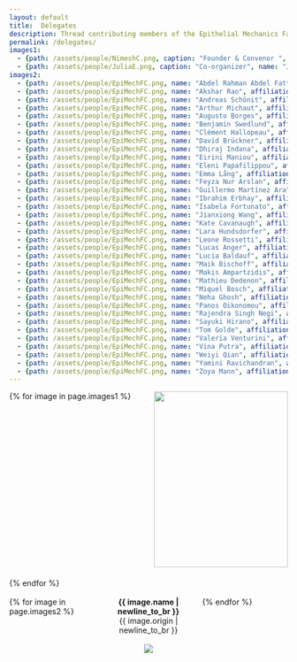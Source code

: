 ```yaml
---
layout: default
title:  Delegates
description: Thread contributing members of the Epithelial Mechanics Fan club
permalink: /delegates/
images1:
  - {path: /assets/people/NimeshC.png, caption: "Founder & Convenor ", name: "Nimesh Chahare", description: "Columbia University \n New York, USA"}
  - {path: /assets/people/JuliaE.png, caption: "Co-organizer", name: "Julia Eckert",  description: "University of Queensland \n Brisbane, Australia"}
images2: 
  - {path: /assets/people/EpiMechFC.png, name: "Abdel Rahman Abdel Fattah", affiliation: "...", origin: "Vienna, Austria"}
  - {path: /assets/people/EpiMechFC.png, name: "Akshar Rao", affiliation: "...", origin: "Bengaluru, India"}
  - {path: /assets/people/EpiMechFC.png, name: "Andreas Schönit", affiliation: "...", origin: "Paris, France"}
  - {path: /assets/people/EpiMechFC.png, name: "Arthur Michaut", affiliation: "...", origin: "Paris, France"}
  - {path: /assets/people/EpiMechFC.png, name: "Augusto Borges", affiliation: "...", origin: "Munich, Germany"}
  - {path: /assets/people/EpiMechFC.png, name: "Benjamin Swedlund", affiliation: "...", origin: "Los Angeles, USA"}
  - {path: /assets/people/EpiMechFC.png, name: "Clément Hallopeau", affiliation: "...", origin: "Barcelona, Spain"}
  - {path: /assets/people/EpiMechFC.png, name: "David Brückner", affiliation: "...", origin: "Vienna, Austria"}
  - {path: /assets/people/EpiMechFC.png, name: "Dhiraj Indana", affiliation: "...", origin: "Pasadena, USA"}
  - {path: /assets/people/EpiMechFC.png, name: "Eirini Maniou", affiliation: "...", origin: "Padova, Italy"}
  - {path: /assets/people/EpiMechFC.png, name: "Eleni Papafilippou", affiliation: "...", origin: "London, UK"}
  - {path: /assets/people/EpiMechFC.png, name: "Emma Lång", affiliation: "...", origin: "Oslo, Norway"}
  - {path: /assets/people/EpiMechFC.png, name: "Feyza Nur Arslan", affiliation: "...", origin: "Lausanne, Switzerland"}
  - {path: /assets/people/EpiMechFC.png, name: "Guillermo Martínez Ara", affiliation: "...", origin: "Barcelona, Spain"}
  - {path: /assets/people/EpiMechFC.png, name: "Ibrahim Erbhay", affiliation: "...", origin: "Galway, Ireland"}
  - {path: /assets/people/EpiMechFC.png, name: "Isabela Fortunato", affiliation: "...", origin: "Barcelona, Spain"}
  - {path: /assets/people/EpiMechFC.png, name: "Jianxiong Wang", affiliation: "...", origin: "Brisbane, Australia"}
  - {path: /assets/people/EpiMechFC.png, name: "Kate Cavanaugh", affiliation: "...", origin: "San Francisco, USA"}
  - {path: /assets/people/EpiMechFC.png, name: "Lara Hundsdorfer", affiliation: "...", origin: "Tübingen, Germany"}
  - {path: /assets/people/EpiMechFC.png, name: "Leone Rossetti", affiliation: "...", origin: "London, UK"}
  - {path: /assets/people/EpiMechFC.png, name: "Lucas Anger", affiliation: "...", origin: "Paris, France"}
  - {path: /assets/people/EpiMechFC.png, name: "Lucia Baldauf", affiliation: "...", origin: "London, UK"}
  - {path: /assets/people/EpiMechFC.png, name: "Maik Bischoff", affiliation: "...", origin: "Chapel Hill, USA"}
  - {path: /assets/people/EpiMechFC.png, name: "Makis Ampartzidis", affiliation: "...", origin: "Cambridge, UK"}
  - {path: /assets/people/EpiMechFC.png, name: "Mathieu Dedenon", affiliation: "...", origin: "Geneva, Switzerland"}
  - {path: /assets/people/EpiMechFC.png, name: "Miquel Bosch", affiliation: "...", origin: "Barcelona, Spain"}
  - {path: /assets/people/EpiMechFC.png, name: "Neha Ghosh", affiliation: "...", origin: "New York, USA"}
  - {path: /assets/people/EpiMechFC.png, name: "Panos Oikonomou", affiliation: "...", origin: "New York, USA"}
  - {path: /assets/people/EpiMechFC.png, name: "Rajendra Singh Negi", affiliation: "...", origin: "Syracuse, USA"}
  - {path: /assets/people/EpiMechFC.png, name: "Sayuki Hirano", affiliation: "...", origin: "Kyoto, Japan"}
  - {path: /assets/people/EpiMechFC.png, name: "Tom Golde", affiliation: "...", origin: "Barcelona, Spain"}
  - {path: /assets/people/EpiMechFC.png, name: "Valeria Venturini", affiliation: "...", origin: "Barcelona, Spain"}
  - {path: /assets/people/EpiMechFC.png, name: "Vina Putra", affiliation: "...", origin: "Sydney, Australia"}
  - {path: /assets/people/EpiMechFC.png, name: "Weiyi Qian", affiliation: "...", origin: "New York, USA"}
  - {path: /assets/people/EpiMechFC.png, name: "Yamini Ravichandran", affiliation: "...", origin: "Geneva, Switzerland"}
  - {path: /assets/people/EpiMechFC.png, name: "Zoya Mann", affiliation: "...", origin: "Brisbane, Australia"}
---
```


<div class="gallery1">
  {% for image in page.images1 %}
    <div class="gallery-item">
      <a href="{{ site.baseurl }}{{ image.path }}">
        <img src="{{ site.baseurl }}{{ image.path }}"/>
      </a>
      <div class="image-caption">{{ image.caption }}</div>
      <div class="image-description"><b>{{ image.name | newline_to_br }}</b></div>
      <div class="image-description">{{ image.description | newline_to_br }}</div>
    </div>
  {% endfor %}
</div>

<br>
<div class="gallery2">
  {% for image in page.images2 %}
    <div class="gallery-item">
<!--      
      <a href="{{ site.baseurl }}{{ image.path }}">
        <img src="{{ site.baseurl }}{{ image.path }}"/>
      </a>
-->      
      <div class="image-description"><b>{{ image.name | newline_to_br }}</b></div>
 <!--      
      <div class="image-description">{{ image.affiliation | newline_to_br }}</div>
 -->      
      <div class="image-description">{{ image.origin | newline_to_br }}</div>
    </div>
  {% endfor %}
  <br>
</div>

<br>
<div style="text-align: center;">
  <a href="{{ site.baseurl }}/assets/people/Blank_world_map_Equal_Earth_projection.svg">  
            <img src="{{ site.baseurl }} /assets/people/Blank_world_map_Equal_Earth_projection.svg"/>
  </a>
</div>




<style>
  .gallery1 {
    display: grid;
    grid-template-columns: repeat(2, 1fr);
    gap: 20px;
    max-width: 800px;
    margin: 0 auto;
  }

  .gallery2 {
    display: grid;
    grid-template-columns: repeat(3, 1fr);
    gap: 20px;
    max-width: 800px;
    margin: 0 auto;
  }
  
  .gallery-item {
    overflow: hidden;
    text-align: center;
  }
  
  .gallery-item img {
    width: 100%;
    height: auto;
    aspect-ratio: 1/1;
    object-fit: cover;
    transition: transform 0.5s ease-in-out;
  }
  
  .gallery-item:hover img {
    transform: scale(1.1);
  }
  
  .image-caption {
    margin-top: 10px;
    font-size: 0.9em;
    color: #666;
  }
</style>





<!--
<div class="gallery">
  {% for image in page.images %}
    <div class="gallery-item">
      <a href="{{ site.baseurl }}{{ image.path }}">
        <img src="{{ site.baseurl }}{{ image.path }}"/>
      </a>
      <div class="image-caption">{{ image.caption }}</div>
      <div class="image-description">{{ image.description | newline_to_br }}</div>
    </div>
  {% endfor %}
</div>

<style>
  .gallery {
    display: grid;
    grid-template-columns: repeat(2, 1fr);
    gap: 20px;
    max-width: 800px;
    margin: 0 auto;
  }
  
  .gallery-item {
    overflow: hidden;
    text-align: center;
  }
  
  .gallery-item img {
    width: 100%;
    height: auto;
    aspect-ratio: 1/1;
    object-fit: cover;
    transition: transform 0.5s ease-in-out;
  }
  
  .gallery-item:hover img {
    transform: scale(1.1);
  }
  
  .image-caption {
    margin-top: 10px;
    font-size: 0.9em;
    color: #666;
  }
</style>
-->
